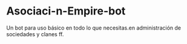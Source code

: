 # Asociaci-n-Empire-bot
Un bot para uso básico en todo lo que necesitas.en administración de sociedades y clanes ff.
